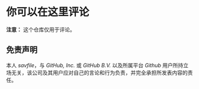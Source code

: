 # 你可以在这里评论
**注意：** 这个仓库仅用于评论。

## 免责声明
本人 _savfile_，与 _GitHub, Inc._ 或 _GitHub B.V._ 以及所属平台 _Github_ 用户所持立场无关，该公司及其用户应对自己的言论和行为负责，并完全承担所发表内容的责任。<!--用户应遵守 _GitHub_  相关条款及政策；_GitHub, Inc._ 或 _GitHub B.V._ 所在地**美利坚合众国**、本人所在地**中华人民共和国**以及用户所在地相对应的法律法规。用户因为任何行为由此产生风险或触犯法律或相关法规的，一切后果由用户负责，本人将不承担任何责任。-->
